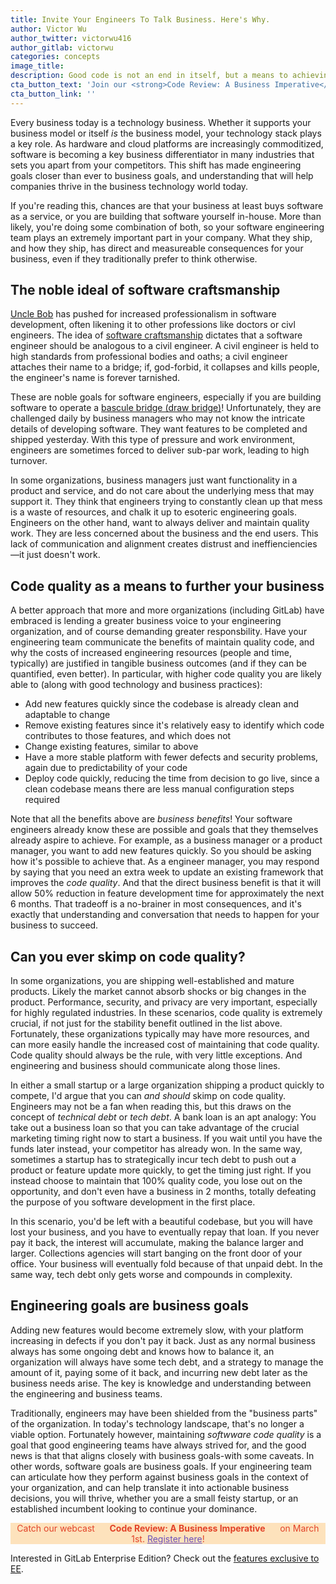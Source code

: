 ```yaml
---
title: Invite Your Engineers To Talk Business. Here's Why.
author: Victor Wu
author_twitter: victorwu416
author_gitlab: victorwu
categories: concepts
image_title: 
description: Good code is not an end in itself, but a means to achieving positive business outcomes that vary depending on company size. 
cta_button_text: 'Join our <strong>Code Review: A Business Imperative</strong> webcast live!'
cta_button_link: ''
---
```


Every business today is a technology business. Whether it supports your business model or itself _is_ the business model, your technology stack plays a key role. As hardware and cloud platforms are increasingly commoditized, software is becoming a key business differentiator in many industries that sets you apart from your competitors. This shift has made engineering goals closer than ever to business goals, and understanding that will help companies thrive in the business technology world today. 

<!-- more -->

If you're reading this, chances are that your business at least buys software as a service, or you are building that software yourself in-house. More than likely, you're doing some combination of both, so your software engineering team plays an extremely important part in your company. What they ship, and how they ship, has direct and measureable consequences for your business, even if they traditionally prefer to think otherwise. 

<!-- more -->

## The noble ideal of software craftsmanship

[Uncle Bob](https://en.wikipedia.org/wiki/Robert_Cecil_Martin) has pushed for increased professionalism in software development, often likening it to other professions like doctors or civl engineers. The idea of [software craftsmanship](https://en.wikipedia.org/wiki/Software_craftsmanship) dictates that a software engineer should be analogous to a civil engineer. A civil engineer is held to high standards from professional bodies and oaths; a civil engineer attaches their name to a bridge; if, god-forbid, it collapses and kills people, the engineer's name is forever tarnished. 

These are noble goals for software engineers, especially if you are building software to operate a [bascule bridge (draw bridge)](https://en.wikipedia.org/wiki/Bascule_bridge)! Unfortunately, they are challenged daily by business managers who may not know the intricate details of developing software. They want features to be completed and shipped yesterday. With this type of pressure and work environment, engineers are sometimes forced to deliver sub-par work, leading to high turnover.

In some organizations, business managers just want functionality in a product and service, and do not care about the underlying mess that may support it. They think that engineers trying to constantly clean up that mess is a waste of resources, and chalk it up to esoteric engineering goals. Engineers on the other hand, want to always deliver and maintain quality work. They are less concerned about the business and the end users. This lack of communication and alignment creates distrust and ineffienciencies—it just doesn't work. 

## Code quality as a means to further your business

A better approach that more and more organizations (including GitLab) have embraced is lending a greater business voice to your engineering organization, and of course demanding greater responsbility. Have your engineering team communicate the benefits of maintain quality code, and why the costs of increased engineering resources (people and time, typically) are justified in tangible business outcomes (and if they can be quantified, even better). In particular, with higher code quality you are likely able to (along with good technology and business practices):

* Add new features quickly since the codebase is already clean and adaptable to change
* Remove existing features since it's relatively easy to identify which code contributes to those features, and which does not
* Change existing features, similar to above
* Have a more stable platform with fewer defects and security problems, again due to predictability of your code
* Deploy code quickly, reducing the time from decision to go live, since a clean codebase means there are less manual configuration steps required

Note that all the benefits above are _business benefits_! Your software engineers already know these are possible and goals that they themselves already aspire to achieve. For example, as a business manager or a product manager, you want to add new features quickly. So you should be asking how it's possible to achieve that. As a engineer manager, you may respond by saying that you need an extra week to update an existing framework that improves the _code quality_. And that the direct business benefit is that it will allow 50% reduction in feature development time for approximately the next 6 months. That tradeoff is a no-brainer in most consequences, and it's exactly that understanding and conversation that needs to happen for your business to succeed.

## Can you ever skimp on code quality?

In some organizations, you are shipping well-established and mature products. Likely the market cannot absorb shocks or big changes in the product. Performance, security, and privacy are very important, especially for highly regulated industries. In these scenarios, code quality is extremely crucial, if not just for the stability benefit outlined in the list above. Fortunately, these organizations typically may have more resources, and can more easily handle the increased cost of maintaining that code quality. Code quality should always be the rule, with very little exceptions. And engineering and business should communicate along those lines.

In either a small startup or a large organization shipping a product quickly to compete, I'd argue that you can _and should_ skimp on code quality. Engineers may not be a fan when reading this, but this draws on the concept of _technical debt_ or _tech debt_. A bank loan is an apt analogy: You take out a business loan so that you can take advantage of the crucial marketing timing right now to start a business. If you wait until you have the funds later instead, your competitor has already won. In the same way, sometimes a startup has to strategically incur tech debt to push out a product or feature update more quickly, to get the timing just right. If you instead choose to maintain that 100% quality code, you lose out on the opportunity, and don't even have a business in 2 months, totally defeating the purpose of you software development in the first place. 

In this scenario, you'd be left with a beautiful codebase, but you will have lost your business, and you have to eventually repay that loan. If you never pay it back, the interest will accumulate, making the balance larger and larger. Collections agencies will start banging on the front door of your office. Your business will eventually fold because of that unpaid debt. In the same way, tech debt only gets worse and compounds in complexity. 

## Engineering goals are business goals

Adding new features would become extremely slow, with your platform increasing in defects if you don't pay it back. Just as any normal business always has some ongoing debt and knows how to balance it, an organization will always have some tech debt, and a strategy to manage the amount of it, paying some of it back, and incurring new debt later as the business needs arise. The key is knowledge and understanding between the engineering and business teams.

Traditionally, engineers may have been shielded from the "business parts" of the organization. In today's technology landscape, that's no longer a viable option. Fortunately however, maintaining _softwware code quality_ is a goal that good engineering teams have always strived for, and the good news is that that aligns closely with business goals-with some caveats. In other words, software goals are business goals. If your engineering team can articulate how they perform against business goals in the context of your organization, and can help translate it into actionable business decisions, you will thrive, whether you are a small feisty startup, or an established incumbent looking to continue your dominance.

<p class="alert alert-orange" style="background-color: rgba(252,163,38,.3); border-color: rgba(252,163,38,.3); color: rgb(226,67,41) !important; text-align: center;">Catch our webcast &nbsp;&nbsp;<i class="fa fa-gitlab" style="color:rgb(107,79,187); font-size:.85em" aria-hidden="true"></i> &nbsp;&nbsp;<strong>Code Review: A Business Imperative</strong> &nbsp;&nbsp;<i class="fa fa-gitlab" style="color:rgb(107,79,187); font-size:.85em" aria-hidden="true"></i> &nbsp;&nbsp;on March 1st. <a style="color: rgb(107,79,187);" href="https://page.gitlab.com/20170301_continuouseverything.html">Register here</a>!</p>

Interested in GitLab Enterprise Edition? Check out the [features exclusive to
EE](https://about.gitlab.com/gitlab-ee/).


